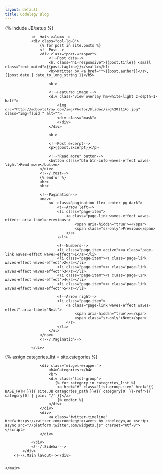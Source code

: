 ```yaml
---
layout: default
title: Codelegy Blog
---
```

{% include JB/setup %}


<!--
{% for post in site.posts %}
		 {{post.title}}
		 

{% endfor %}
-->

<main>
        <!--Main layout-->
        <div class="container">
            <div class="row">

                <!--Main column-->
                <div class="col-lg-8">
                    {% for post in site.posts %}
                    <!--Post-->
                    <div class="post-wrapper">
                        <!--Post data-->
                        <h1 class="h1-responsive">{{post.title}} <small class="text-muted">{{post.tagline}}</small></h1>
                        <h5>Written by <a href="">{{post.author}}</a>, {{post.date | date_to_long_string }}</h5>

                        <br>

                        <!--Featured image -->
                        <div class="view overlay hm-white-light z-depth-1-half">
                            <img src="http://mdbootstrap.com/img/Photos/Slides/img%20(116).jpg" class="img-fluid " alt="">
                            <div class="mask">
                            </div>
                        </div>

                        <br>

                        <!--Post excerpt-->
                        <p>{{post.excerpt}}</p>

                        <!--"Read more" button-->
                        <button class="btn btn-info waves-effect waves-light">Read more</button>
                    </div>
                    <!--/.Post-->
                    {% endfor %}
                    <hr>    
                    <hr>

                    <!--Pagination-->
                    <nav>
                        <ul class="pagination flex-center pg-dark">
                            <!--Arrow left-->
                            <li class="page-item">
                                <a class="page-link waves-effect waves-effect" aria-label="Previous">
                                    <span aria-hidden="true">«</span>
                                    <span class="sr-only">Previous</span>
                                </a>
                            </li>

                            <!--Numbers-->
                            <li class="page-item active"><a class="page-link waves-effect waves-effect">1</a></li>
                            <li class="page-item"><a class="page-link waves-effect waves-effect">2</a></li>
                            <li class="page-item"><a class="page-link waves-effect waves-effect">3</a></li>
                            <li class="page-item"><a class="page-link waves-effect waves-effect">4</a></li>
                            <li class="page-item"><a class="page-link waves-effect waves-effect">5</a></li>

                            <!--Arrow right-->
                            <li class="page-item">
                                <a class="page-link waves-effect waves-effect" aria-label="Next">
                                    <span aria-hidden="true">»</span>
                                    <span class="sr-only">Next</span>
                                </a>
                            </li>
                        </ul>
                    </nav>
                    <!--/.Pagination-->

                </div>
 {% assign categories_list = site.categories %}  
                <!--Sidebar-->
                <div class="col-lg-4">

                    <div class="widget-wrapper">
                        <h4>Categories:</h4>
                        <br>
                        <div class="list-group">
                           {% for category in categories_list %} 
                            <a href="#" class="list-group-item" href="{{ BASE_PATH }}{{ site.JB.categories_path }}#{{ category[0] }}-ref">{{ category[0] | join: "/" }}</a>
                            {% endfor %} 
                        </div>
                    </div>
                    <div>
                    	<a class="twitter-timeline" href="https://twitter.com/codelegy">Tweets by codelegy</a> <script async src="//platform.twitter.com/widgets.js" charset="utf-8"></script>
                    </div>
<!--

  <div class="widget-wrapper">
    <h4>Subscription form:</h4>
    <br>
    <div class="card">
       <div class="card-block">
           <p><strong>Subscribe to our newsletter</strong></p>
           <p>Once a week we will send you a summary of the most useful news</p>
           <div class="subscribe-form ml-block-success" style="display:none">
               <div class="form-section">
                  <h4>Newsletter</h4>
                  <p>Thank you! You have successfully subscribed to our newsletter.</p>
              </div>
          </div>
          <form class="ml-block-form" action="//app.mailerlite.com/webforms/submit/l2x1a1" data-id="344185" data-code="l2x1a1" method="POST" target="_blank">
           <div class="md-form">
               <i class="fa fa-user prefix"></i>
               <input type="text" name="fields[name]" class="form-control" placeholder="Name" value="" autocomplete="name" x-autocompletetype="name" spellcheck="false" autocapitalize="off" autocorrect="off" id="form1">
               <label for="form1">Your name</label>
           </div>
           <div class="md-form">
               <i class="fa fa-envelope prefix"></i>
               <input type="email" name="fields[email]" class="form-control" placeholder="Email*" value="" autocomplete="email" x-autocompletetype="email" spellcheck="false" autocapitalize="off" autocorrect="off" id="form2">
               <label for="form2">Your email</label>
           </div>
           <button class="btn btn-info waves-effect waves-light">Submit</button>
           <button disabled="disabled" style="display: none;" type="button" class="loading">
               <img src="//static.mailerlite.com/images/rolling.gif" width="20" height="20" style="width: 20px; height: 20px;">
           </button>
          </form>
       </div>
   </div>
</div>
<script>
  function ml_webform_success_4516083() {
     var $ = ml_jQuery || jQuery;

     $('.ml-subscribe-form-4516083 .ml-block-success').show();
     $('.ml-subscribe-form-4516083 .ml-block-form').hide();
 };
</script>
<script type="text/javascript" src="//static.mailerlite.com/js/w/webforms.min.js?v98f07ba3d85ef7eb5404a058e826ec34"></script>
                 
-->

                </div>
                <!--/.Sidebar-->
            </div>
        <!--/.Main layout--></div>
        

    </main>
	
	
	
	